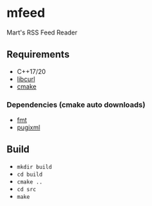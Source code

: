 # mfeed
Mart's RSS Feed Reader

## Requirements
* C++17/20
* [libcurl](https://curl.haxx.se/libcurl/)
* [cmake](https://cmake.org/)

### Dependencies (cmake auto downloads)
* [fmt](https://github.com/fmtlib/fmt)
* [pugixml](https://github.com/zeux/pugixml)

## Build
* `mkdir build`
* `cd build`
* `cmake ..`
* `cd src`
* `make`

